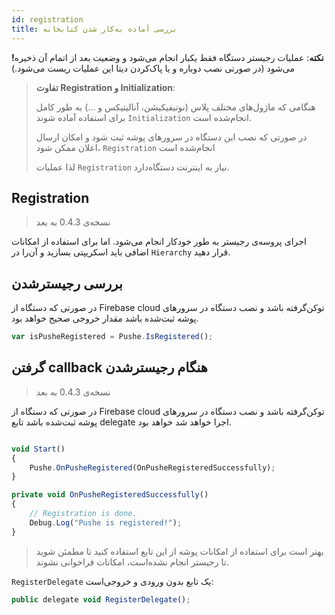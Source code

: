 ```yaml
---
id: registration
title: بررسی آماده‌ به‌کار شدن کتابخانه
---
```


**!نکته**: عملیات رجیستر دستگاه فقط یکبار انجام می‌شود و وضعیت بعد از اتمام آن ذخیره می‌شود (در صورتی نصب دوباره و یا پاک‌کردن دیتا این عملیات ریست می‌شود.)


<blockquote>

**تفاوت Registration و Initialization**:

هنگامی که ماژول‌های مختلف پلاس (نوتیفیکیشن، آنالیتیکس و ...) به طور کامل برای استفاده آماده شوند `Initialization` انجام‌شده است.

در صورتی که نصب این دستگاه در سرورهای پوشه ثبت شود و امکان ارسال اعلان ممکن شود، `Registration` انجام‌شده است

لذا عملیات `Registration` نیاز به اینترنت دستگاه‌دارد.

</blockquote>

## Registration
> نسخه‌ی 0.4.3 به بعد

اجرای پروسه‌ی رجیستر به طور خودکار انجام می‌شود. اما برای استفاده از امکانات اضافی باید اسکریپتی بسازید و آن‌را در `Hierarchy` قرار دهید.

## بررسی رجیسترشدن


در صورتی که دستگاه از Firebase cloud توکن‌گرفته باشد و نصب دستگاه در سرور‌های پوشه ثبت‌شده باشد مقدار خروجی صحیح خواهد بود.

```js
var isPusheRegistered = Pushe.IsRegistered();

```

## گرفتن callback هنگام رجیسترشدن
> نسخه‌ی 0.4.3 به بعد


در صورتی که دستگاه از Firebase cloud توکن‌گرفته باشد و نصب دستگاه در سرور‌های پوشه ثبت‌شده باشد تابع delegate اجرا خواهد شد خواهد بود.

```js

void Start()
{
    Pushe.OnPusheRegistered(OnPusheRegisteredSuccessfully);
}

private void OnPusheRegisteredSuccessfully()
{
    // Registration is done.
    Debug.Log("Pushe is registered!");
}
```
> بهتر است برای استفاده از امکانات پوشه از این تابع استفاده کنید تا مطمئن شوید تا رجیستر انجام نشده‌است،‌ امکانات فراخوانی نشوند.

`RegisterDelegate` یک تابع بدون ورودی و خروجی‌است:

```js
public delegate void RegisterDelegate();
```